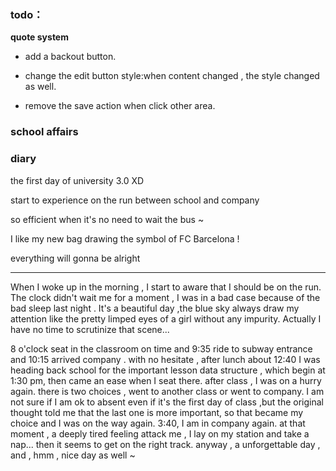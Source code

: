 


### <i class="icon-pencil"></i> todo：

**quote system**

- add a backout button.

- change the edit button style:when content changed , the style changed as well.

- remove the save action when click other area.

###  <i class="icon-book"></i>school affairs 


###  <i class="icon-columns"></i> diary

the first day of university 3.0 XD

start to experience on the run between school and company

so efficient when it's no need to wait the bus ~

I like my new bag drawing the symbol of FC Barcelona !

everything will gonna be alright 


------

When I woke up in the morning , I start to aware that I should be on the run. The clock didn't wait me for a moment , I was in a bad case because of the bad sleep last night .
It's a beautiful day ,the blue sky always draw my  attention like the pretty limped eyes of a girl without any impurity. Actually I have no time to scrutinize that scene...

8 o'clock seat in the classroom on time and 9:35 ride to subway entrance and 10:15 arrived company .
with no hesitate , after lunch about 12:40 I was heading back school for the important lesson data structure , which begin at 1:30 pm, then came an ease when I seat there. 
after class , I was on a hurry again.
there is two choices , went to another class or went to company.
I am not sure if I am ok to absent even if it's the first day of class  ,but the original thought told me that the last one is more important, so that became my choice and I was on the way again.
3:40, I am in company again. at that moment , a deeply tired feeling attack me , I lay on my station and take a nap...
then it seems to get on the right track.
anyway , a unforgettable day ,
and , hmm , nice day as well ~






